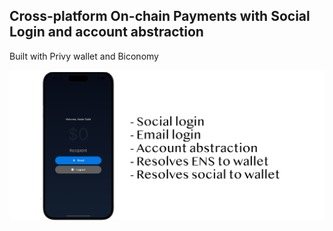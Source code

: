 ## Cross-platform On-chain Payments with Social Login and account abstraction

Built with Privy wallet and Biconomy

![Cross-platform On-chain Payments with Social Login and account abstraction](header.png)